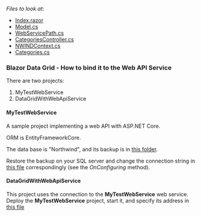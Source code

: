 <!-- default file list -->
*Files to look at*:

* [Index.razor](./CS/DataGridWithWebApiService/DataGridWithWebApiService/Pages/Index.razor)
* [Model.cs](./CS/DataGridWithWebApiService/DataGridWithWebApiService/Data/Model.cs)
* [WebServicePath.cs](./CS/DataGridWithWebApiService/DataGridWithWebApiService/Data/WebServicePath.cs)
* [CategoriesController.cs](./CS/MyTestWebService/MyTestWebService/Controllers/CategoriesController.cs)
* [NWINDContext.cs](./CS/MyTestWebService/MyTestWebService/Models/NWINDContext.cs)
* [Categories.cs](./CS/MyTestWebService/MyTestWebService/Models/Categories.cs)
<!-- default file list end -->

### Blazor Data Grid - How to bind it to the Web API Service

There are two projects:
1) MyTestWebService
2) DataGridWithWebApiService

#### MyTestWebService
A sample project implementing a web API with ASP.NET Core. 

ORM is EntityFrameworkCore.

The data base is "Northwind", and its backup is in  [this folder](https://github.com/DevExpress-Examples/blazor-DxDataGrid-Bind-To-Web-Api-Service/tree/0.0.12%2B/CS/MyTestWebService/MyTestWebService/DBBackup).

Restore the backup on your SQL server and change the connection string in [this file](https://github.com/DevExpress-Examples/blazor-DxDataGrid-Bind-To-Web-Api-Service/blob/0.0.12%2B/CS/MyTestWebService/MyTestWebService/Models/NWINDContext.cs) correspondingly (see the *OnConfiguring* method). 

#### DataGridWithWebApiService

This project uses the connection to the **MyTestWebService** web service. Deploy the **MyTestWebService** project, start it, and specify its address in [this file](https://github.com/DevExpress-Examples/blazor-DxDataGrid-Bind-To-Web-Api-Service/blob/0.0.12%2B/CS/DataGridWithWebApiService/DataGridWithWebApiService/Data/WebServicePath.cs)
